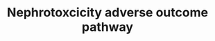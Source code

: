 ---
annotations:
- id: PW:0000013
  parent: disease pathway
  type: Pathway Ontology
  value: disease pathway
- id: CL:1000507
  parent: animal cell
  type: Cell Type Ontology
  value: kidney tubule cell
- id: DOID:784
  type: Disease Ontology
  value: chronic kidney disease
- id: DOID:12556
  type: Disease Ontology
  value: acute kidney tubular necrosis
authors:
- Juliajohnsson
- Marvin M2
- Mkutmon
- Eweitz
citedin: ''
communities:
- ONTOX
description: 'Adverse outcome pathway showing the events of nephrotoxicity leading
  to tubular cell injury and death. '
last-edited: 2024-07-23
ndex: null
organisms:
- Homo sapiens
redirect_from:
- /index.php/Pathway:WP5229
- /instance/WP5229
- /instance/WP5229_r134519
revision: r134519
schema-jsonld:
- '@context': https://schema.org/
  '@id': https://wikipathways.github.io/pathways/WP5229.html
  '@type': Dataset
  creator:
    '@type': Organization
    name: WikiPathways
  description: 'Adverse outcome pathway showing the events of nephrotoxicity leading
    to tubular cell injury and death. '
  keywords:
  - SLC22A2
  - SLC31A1
  license: CC0
  name: Nephrotoxcicity adverse outcome pathway
seo: CreativeWork
title: Nephrotoxcicity adverse outcome pathway
wpid: WP5229
---